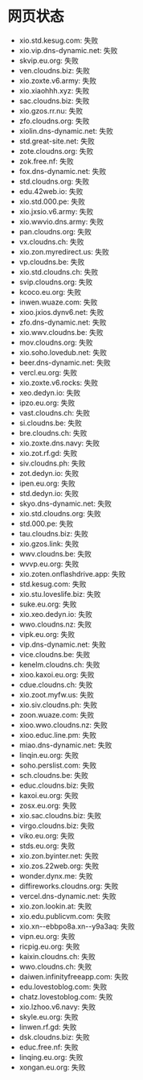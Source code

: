 # 网页状态
- xio.std.kesug.com: 失败
- xio.vip.dns-dynamic.net: 失败
- skvip.eu.org: 失败
- ven.cloudns.biz: 失败
- xio.zoxte.v6.army: 失败
- xio.xiaohhh.xyz: 失败
- sac.cloudns.biz: 失败
- xio.gzos.rr.nu: 失败
- zfo.cloudns.org: 失败
- xiolin.dns-dynamic.net: 失败
- std.great-site.net: 失败
- zote.cloudns.org: 失败
- zok.free.nf: 失败
- fox.dns-dynamic.net: 失败
- std.cloudns.org: 失败
- edu.42web.io: 失败
- xio.std.000.pe: 失败
- xio.jxsio.v6.army: 失败
- xio.wwvio.dns.army: 失败
- pan.cloudns.org: 失败
- vx.cloudns.ch: 失败
- xio.zon.myredirect.us: 失败
- vp.cloudns.be: 失败
- xio.std.cloudns.ch: 失败
- svip.cloudns.org: 失败
- kcoco.eu.org: 失败
- inwen.wuaze.com: 失败
- xioo.jxios.dynv6.net: 失败
- zfo.dns-dynamic.net: 失败
- xio.wwv.cloudns.be: 失败
- mov.cloudns.org: 失败
- xio.soho.lovedub.net: 失败
- beer.dns-dynamic.net: 失败
- vercl.eu.org: 失败
- xio.zoxte.v6.rocks: 失败
- xeo.dedyn.io: 失败
- ipzo.eu.org: 失败
- vast.cloudns.ch: 失败
- si.cloudns.be: 失败
- bre.cloudns.ch: 失败
- xio.zoxte.dns.navy: 失败
- xio.zot.rf.gd: 失败
- siv.cloudns.ph: 失败
- zot.dedyn.io: 失败
- ipen.eu.org: 失败
- std.dedyn.io: 失败
- skyo.dns-dynamic.net: 失败
- xio.std.cloudns.org: 失败
- std.000.pe: 失败
- tau.cloudns.biz: 失败
- xio.gzos.link: 失败
- wwv.cloudns.be: 失败
- wvvp.eu.org: 失败
- xio.zoten.onflashdrive.app: 失败
- std.kesug.com: 失败
- xio.stu.loveslife.biz: 失败
- suke.eu.org: 失败
- xio.xeo.dedyn.io: 失败
- wwo.cloudns.nz: 失败
- vipk.eu.org: 失败
- vip.dns-dynamic.net: 失败
- vice.cloudns.be: 失败
- kenelm.cloudns.ch: 失败
- xioo.kaxoi.eu.org: 失败
- cdue.cloudns.ch: 失败
- xio.zoot.myfw.us: 失败
- xio.siv.cloudns.ph: 失败
- zoon.wuaze.com: 失败
- xioo.wwo.cloudns.nz: 失败
- xioo.educ.line.pm: 失败
- miao.dns-dynamic.net: 失败
- linqin.eu.org: 失败
- soho.perslist.com: 失败
- sch.cloudns.be: 失败
- educ.cloudns.biz: 失败
- kaxoi.eu.org: 失败
- zosx.eu.org: 失败
- xio.sac.cloudns.biz: 失败
- virgo.cloudns.biz: 失败
- viko.eu.org: 失败
- stds.eu.org: 失败
- xio.zon.byinter.net: 失败
- xio.zos.22web.org: 失败
- wonder.dynx.me: 失败
- diffireworks.cloudns.org: 失败
- vercel.dns-dynamic.net: 失败
- xio.zon.lookin.at: 失败
- xio.edu.publicvm.com: 失败
- xio.xn--ebbpo8a.xn--y9a3aq: 失败
- vipn.eu.org: 失败
- ricpig.eu.org: 失败
- kaixin.cloudns.ch: 失败
- wwo.cloudns.ch: 失败
- daiwen.infinityfreeapp.com: 失败
- edu.lovestoblog.com: 失败
- chatz.lovestoblog.com: 失败
- xio.lzhoo.v6.navy: 失败
- skyle.eu.org: 失败
- linwen.rf.gd: 失败
- dsk.cloudns.biz: 失败
- educ.free.nf: 失败
- linqing.eu.org: 失败
- xongan.eu.org: 失败
